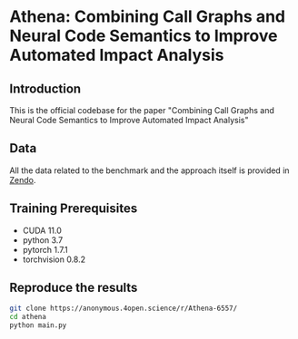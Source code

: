 # Athena: Combining Call Graphs and Neural Code Semantics to Improve Automated Impact Analysis

## Introduction
This is the official codebase for the paper "Combining Call Graphs and Neural Code Semantics to Improve Automated Impact Analysis"

## Data

All the data related to the benchmark and the approach itself is provided in [Zendo](https://).

## Training Prerequisites
- CUDA 11.0
- python 3.7
- pytorch 1.7.1
- torchvision 0.8.2

## Reproduce the results

```bash
git clone https://anonymous.4open.science/r/Athena-6557/
cd athena
python main.py
```

